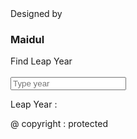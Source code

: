 
<html lang="en-US">
<head>
	<meta charset="UTF-8">
	<title>Leap year</title>
	<link rel="stylesheet" href="z.css" />
</head>
<body>
<div id="wraper">
Designed by<h3>Maidul</h3>
<div id="a"><lebel>Find Leap Year</lebel>
<br />
<br />
<input type="number" placeholder="Type year " oninput="leapYear(this.value)" onchange="leapYear(this.value)"/></div>
<p id="a"> Leap Year   : <span id="demo"></span></p>
<script src="y.js"></script>
<p id="aa"> @ copyright : protected</p>

</div>

